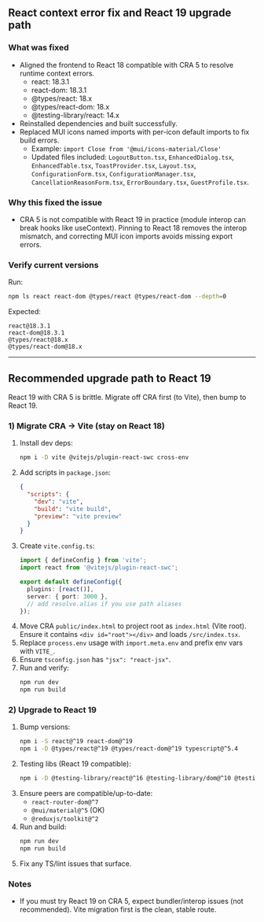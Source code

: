 ## React context error fix and React 19 upgrade path

### What was fixed
- Aligned the frontend to React 18 compatible with CRA 5 to resolve runtime context errors.
  - react: 18.3.1
  - react-dom: 18.3.1
  - @types/react: 18.x
  - @types/react-dom: 18.x
  - @testing-library/react: 14.x
- Reinstalled dependencies and built successfully.
- Replaced MUI icons named imports with per-icon default imports to fix build errors.
  - Example: `import Close from '@mui/icons-material/Close'`
  - Updated files included: `LogoutButton.tsx`, `EnhancedDialog.tsx`, `EnhancedTable.tsx`, `ToastProvider.tsx`, `Layout.tsx`, `ConfigurationForm.tsx`, `ConfigurationManager.tsx`, `CancellationReasonForm.tsx`, `ErrorBoundary.tsx`, `GuestProfile.tsx`.

### Why this fixed the issue
- CRA 5 is not compatible with React 19 in practice (module interop can break hooks like useContext). Pinning to React 18 removes the interop mismatch, and correcting MUI icon imports avoids missing export errors.

### Verify current versions
Run:
```bash
npm ls react react-dom @types/react @types/react-dom --depth=0
```
Expected:
```
react@18.3.1
react-dom@18.3.1
@types/react@18.x
@types/react-dom@18.x
```

---

## Recommended upgrade path to React 19

React 19 with CRA 5 is brittle. Migrate off CRA first (to Vite), then bump to React 19.

### 1) Migrate CRA → Vite (stay on React 18)
1. Install dev deps:
   ```bash
   npm i -D vite @vitejs/plugin-react-swc cross-env
   ```
2. Add scripts in `package.json`:
   ```json
   {
     "scripts": {
       "dev": "vite",
       "build": "vite build",
       "preview": "vite preview"
     }
   }
   ```
3. Create `vite.config.ts`:
   ```ts
   import { defineConfig } from 'vite';
   import react from '@vitejs/plugin-react-swc';

   export default defineConfig({
     plugins: [react()],
     server: { port: 3000 },
     // add resolve.alias if you use path aliases
   });
   ```
4. Move CRA `public/index.html` to project root as `index.html` (Vite root). Ensure it contains `<div id="root"></div>` and loads `/src/index.tsx`.
5. Replace `process.env` usage with `import.meta.env` and prefix env vars with `VITE_`.
6. Ensure `tsconfig.json` has `"jsx": "react-jsx"`.
7. Run and verify:
   ```bash
   npm run dev
   npm run build
   ```

### 2) Upgrade to React 19
1. Bump versions:
   ```bash
   npm i -S react@^19 react-dom@^19
   npm i -D @types/react@^19 @types/react-dom@^19 typescript@^5.4
   ```
2. Testing libs (React 19 compatible):
   ```bash
   npm i -D @testing-library/react@^16 @testing-library/dom@^10 @testing-library/jest-dom@^6
   ```
3. Ensure peers are compatible/up-to-date:
   - `react-router-dom@^7`
   - `@mui/material@^5` (OK)
   - `@reduxjs/toolkit@^2`
4. Run and build:
   ```bash
   npm run dev
   npm run build
   ```
5. Fix any TS/lint issues that surface.

### Notes
- If you must try React 19 on CRA 5, expect bundler/interop issues (not recommended). Vite migration first is the clean, stable route.



